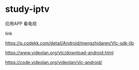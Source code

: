 # study-iptv #

应用APP 看电视



link 

https://p.codekk.com/detail/Android/mengzhidaren/Vlc-sdk-lib



https://www.videolan.org/vlc/download-android.html



https://code.videolan.org/videolan/vlc-android/






